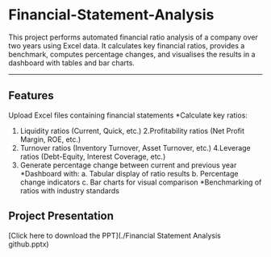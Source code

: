 # Financial-Statement-Analysis

This project performs automated financial ratio analysis of a company over two years using Excel data. It calculates key financial ratios, provides a benchmark, computes percentage changes, and visualises the results in a dashboard with tables and bar charts.

---

##  Features

 Upload Excel files containing financial statements
 *Calculate key ratios:
  1. Liquidity ratios (Current, Quick, etc.)
  2.Profitability ratios (Net Profit Margin, ROE, etc.)
  3. Turnover ratios (Inventory Turnover, Asset Turnover, etc.)
  4.Leverage ratios (Debt-Equity, Interest Coverage, etc.)
  5. Generate percentage change between current and previous year
  *Dashboard with:
  a. Tabular display of ratio results
  b. Percentage change indicators
  c. Bar charts for visual comparison
 *Benchmarking of ratios with industry standards

## Project Presentation

[Click here to download the PPT](./Financial Statement Analysis github.pptx)



